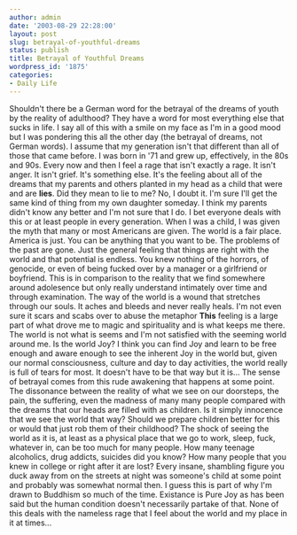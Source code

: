 ```yaml
---
author: admin
date: '2003-08-29 22:28:00'
layout: post
slug: betrayal-of-youthful-dreams
status: publish
title: Betrayal of Youthful Dreams
wordpress_id: '1875'
categories:
- Daily Life
---
```


Shouldn't there be a German word for the betrayal of the dreams of youth
by the reality of adulthood? They have a word for most everything else
that sucks in life. I say all of this with a smile on my face as I'm in
a good mood but I was pondering this all the other day (the betrayal of
dreams, not German words). I assume that my generation isn't that
different than all of those that came before. I was born in '71 and grew
up, effectively, in the 80s and 90s. Every now and then I feel a rage
that isn't exactly a rage. It isn't anger. It isn't grief. It's
something else. It's the feeling about all of the dreams that my parents
and others planted in my head as a child that were and are **lies**. Did
they mean to lie to me? No, I doubt it. I'm sure I'll get the same kind
of thing from my own daughter someday. I think my parents didn't know
any better and I'm not sure that I do. I bet everyone deals with this or
at least people in every generation. When I was a child, I was given the
myth that many or most Americans are given. The world is a fair place.
America is just. You can be anything that you want to be. The problems
of the past are gone. Just the general feeling that things are right
with the world and that potential is endless. You knew nothing of the
horrors, of genocide, or even of being fucked over by a manager or a
girlfriend or boyfriend. This is in comparison to the reality that we
find somewhere around adolesence but only really understand intimately
over time and through examination. The way of the world is a wound that
stretches through our souls. It aches and bleeds and never really heals.
I'm not even sure it scars and scabs over to abuse the metaphor **This**
feeling is a large part of what drove me to magic and spirituality and
is what keeps me there. The world is not what is seems and I'm not
satisfied with the seeming world around me. Is the world Joy? I think
you can find Joy and learn to be free enough and aware enough to see the
inherent Joy in the world but, given our normal consciousness, culture
and day to day activities, the world really is full of tears for most.
It doesn't have to be that way but it is... The sense of betrayal comes
from this rude awakening that happens at some point. The dissonance
between the reality of what we see on our doorsteps, the pain, the
suffering, even the madness of many many people compared with the dreams
that our heads are filled with as children. Is it simply innocence that
we see the world that way? Should we prepare children better for this or
would that just rob them of their childhood? The shock of seeing the
world as it is, at least as a physical place that we go to work, sleep,
fuck, whatever in, can be too much for many people. How many teenage
alcoholics, drug addicts, suicides did you know? How many people that
you knew in college or right after it are lost? Every insane, shambling
figure you duck away from on the streets at night was someone's child at
some point and probably was somewhat normal then. I guess this is part
of why I'm drawn to Buddhism so much of the time. Existance is Pure Joy
as has been said but the human condition doesn't necessarily partake of
that. None of this deals with the nameless rage that I feel about the
world and my place in it at times...
